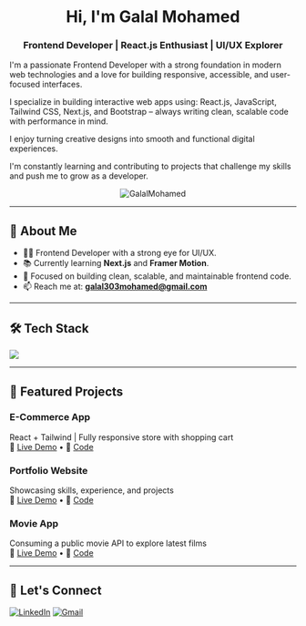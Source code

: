 <h1 align="center">Hi, I'm Galal Mohamed</h1>
<h3 align="center">Frontend Developer | React.js Enthusiast | UI/UX Explorer</h3>

I'm a passionate Frontend Developer with a strong foundation in modern web technologies and a love for building responsive, accessible, and user-focused interfaces.

I specialize in building interactive web apps using: React.js, JavaScript, Tailwind CSS, Next.js, and Bootstrap – always writing clean, scalable code with performance in mind.

I enjoy turning creative designs into smooth and functional digital experiences.

I'm constantly learning and contributing to projects that challenge my skills and push me to grow as a developer.

<p align="center">
  <img src="https://komarev.com/ghpvc/?username=GalalMohamed&label=Profile%20views&color=0e75b6&style=flat" alt="GalalMohamed" />
</p>

---

## 🚀 About Me

- 👨‍💻 Frontend Developer with a strong eye for UI/UX.
- 📚 Currently learning **Next.js** and **Framer Motion**.
- 🧩 Focused on building clean, scalable, and maintainable frontend code.
- 📫 Reach me at: **galal303mohamed@gmail.com**

---

## 🛠️ Tech Stack

<p>
  <img src="https://skillicons.dev/icons?i=html,css,js,react,tailwind,bootstrap,git,github,vscode" />
</p>

---

## 🌟 Featured Projects

### E-Commerce App  
React + Tailwind | Fully responsive store with shopping cart  
🔗 [Live Demo](https://your-live-demo-link.com) • 🔗 [Code](https://github.com/GalalMohamed2003/ecommerce-app)

### Portfolio Website  
Showcasing skills, experience, and projects  
🔗 [Live Demo](https://your-portfolio-link.com) • 🔗 [Code](https://github.com/GalalMohamed2003/portfolio)

### Movie App  
Consuming a public movie API to explore latest films  
🔗 [Live Demo](https://your-movie-app-link.com) • 🔗 [Code](https://github.com/GalalMohamed2003/movie-app)



---

## 🤝 Let's Connect

[![LinkedIn](https://img.shields.io/badge/LinkedIn-blue?logo=linkedin&style=for-the-badge)](https://www.linkedin.com/in/galal-mohamed-) [![Gmail](https://img.shields.io/badge/Gmail-red?logo=gmail&style=for-the-badge)](mailto:galal303mohamed@gmail.com)

